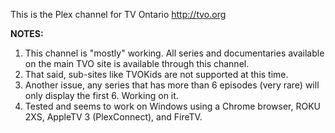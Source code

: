 This is the Plex channel for TV Ontario http://tvo.org

<b>NOTES:</b><br>
1. This channel is "mostly" working. All series and documentaries available on the main TVO site is available through this channel.<br>
2. That said, sub-sites like TVOKids are not supported at this time.<br>
3. Another issue, any series that has more than 6 episodes (very rare) will only display the first 6. Working on it.<br>
4. Tested and seems to work on Windows using a Chrome browser, ROKU 2XS, AppleTV 3 (PlexConnect), and FireTV.<br>
